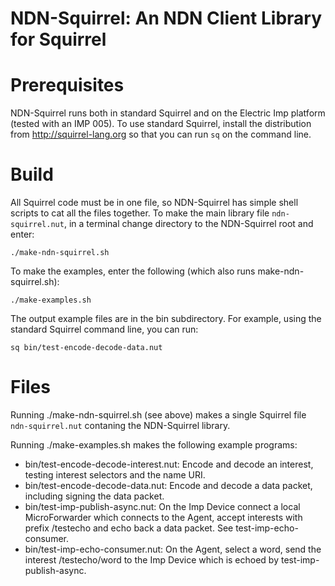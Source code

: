 NDN-Squirrel: An NDN Client Library for Squirrel
================================================

Prerequisites
=============

NDN-Squirrel runs both in standard Squirrel and on the Electric Imp platform
(tested with an IMP 005). To use standard Squirrel, install the distribution
from http://squirrel-lang.org so that you can run `sq` on the command line.

Build
=====

All Squirrel code must be in one file, so NDN-Squirrel has simple shell scripts
to cat all the files together. To make the main library file `ndn-squirrel.nut`,
in a terminal change directory to the NDN-Squirrel root and enter:

    ./make-ndn-squirrel.sh

To make the examples, enter the following (which also runs make-ndn-squirrel.sh):

    ./make-examples.sh

The output example files are in the bin subdirectory. For example, using the
standard Squirrel command line, you can run:

    sq bin/test-encode-decode-data.nut

Files
=====

Running ./make-ndn-squirrel.sh (see above) makes a single Squirrel file
`ndn-squirrel.nut` contaning the NDN-Squirrel library.

Running ./make-examples.sh makes the following example programs:

* bin/test-encode-decode-interest.nut: Encode and decode an interest, testing interest selectors and the name URI.
* bin/test-encode-decode-data.nut: Encode and decode a data packet, including signing the data packet.
* bin/test-imp-publish-async.nut: On the Imp Device connect a local MicroForwarder which connects to the Agent, accept interests with prefix /testecho and echo back a data packet. See test-imp-echo-consumer.
* bin/test-imp-echo-consumer.nut: On the Agent, select a word, send the interest /testecho/word to the Imp Device which is echoed by test-imp-publish-async.
